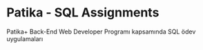 # Patika - SQL Assignments
Patika+ Back-End Web Developer Programı kapsamında SQL ödev uygulamaları
